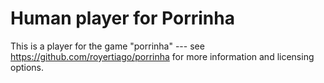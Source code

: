 Human player for Porrinha
=========================

This is a player for the game "porrinha"
--- see <https://github.com/royertiago/porrinha> for more information
and licensing options.
